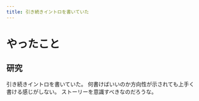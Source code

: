 ```yaml
---
title: 引き続きイントロを書いていた
---
```


# やったこと

## 研究

引き続きイントロを書いていた。
何書けばいいのか方向性が示されても上手く書ける感じがしない。
ストーリーを意識すべきなのだろうな。

